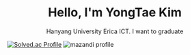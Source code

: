 <div align="center">
  <h1>Hello, I'm YongTae Kim</h1>
  <p>Hanyang University Erica ICT. I want to graduate</p>
</div>

[![Solved.ac Profile](http://mazassumnida.wtf/api/v2/generate_badge?boj=dydxo5792)](https://solved.ac/dydxo5792/)
![mazandi profile](http://mazandi.herokuapp.com/api?handle=dydxo5792&theme=dark)


<!--
<div>
  <h2>Skills</h2>
  <h4>Platforms & Languages</h4>

  <h4>Tools</h4>

  <h2>Contacts</h2>
</div>


**leo891204/leo891204** is a ✨ _special_ ✨ repository because its `README.md` (this file) appears on your GitHub profile.
git
Here are some ideas to get you started:

- 🔭 I’m currently working on ...
- 🌱 I’m currently learning ...
- 👯 I’m looking to collaborate on ...
- 🤔 I’m looking for help with ...
- 💬 Ask me about ...
- 📫 How to reach me: ...
- 😄 Pronouns: ...
- ⚡ Fun fact: ...
-->

